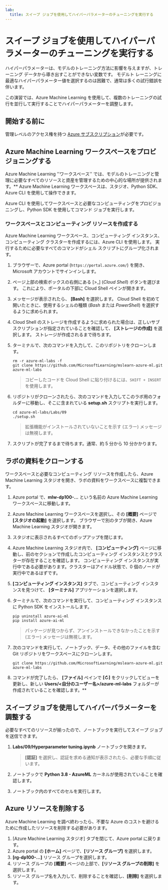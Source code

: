 ```yaml
---
lab:
  title: スイープ ジョブを使用してハイパーパラメーターのチューニングを実行する
---
```


# スイープ ジョブを使用してハイパーパラメーターのチューニングを実行する

ハイパーパラメーターは、モデルのトレーニング方法に影響を与えますが、トレーニング データから導き出すことができない変数です。 モデルト レーニングに最適なハイパーパラメーター値を選択するのは困難で、通常は多くの試行錯誤を伴います。

この演習では、Azure Machine Learning を使用して、複数のトレーニングの試行を並行して実行することでハイパーパラメーターを調整します。

## 開始する前に

管理レベルのアクセス権を持つ [Azure サブスクリプション](https://azure.microsoft.com/free?azure-portal=true)が必要です。

## Azure Machine Learning ワークスペースをプロビジョニングする

Azure Machine Learning ''ワークスペース'' では、モデルのトレーニングと管理に必要なすべてのリソースと資産を管理するための中心的な場所が提供されます。** Azure Machine Learning ワークスペースは、スタジオ、Python SDK、Azure CLI を使用して操作できます。

Azure CLI を使用してワークスペースと必要なコンピューティングをプロビジョニングし、Python SDK を使用してコマンド ジョブを実行します。

### ワークスペースとコンピューティング リソースを作成する

Azure Machine Learning ワークスペース、コンピューティング インスタンス、コンピューティング クラスターを作成するには、Azure CLI を使用します。 実行するために必要なすべてのコマンドがシェル スクリプトにグループ化されます。

1. ブラウザーで、Azure portal (`https://portal.azure.com/`) を開き、Microsoft アカウントでサインインします。
1. ページ上部の検索ボックスの右側にある \[>_] (*Cloud Shell*) ボタンを選びます。 これにより、ポータルの下部に Cloud Shell ペインが開きます。
1. メッセージが表示されたら、 **[Bash]** を選択します。 Cloud Shell を初めて開いたときに、使用するシェルの種類 (*Bash* または *PowerShell*) を選択するように求められます。
1. Cloud Shell のストレージを作成するように求められた場合は、正しいサブスクリプションが指定されていることを確認して、 **[ストレージの作成]** を選択します。 ストレージが作成されるまで待ちます。
1. ターミナルで、次のコマンドを入力して、このリポジトリをクローンします。

    ```azurecli
    rm -r azure-ml-labs -f
    git clone https://github.com/MicrosoftLearning/mslearn-azure-ml.git azure-ml-labs
    ```

    > コピーしたコードを Cloud Shell に貼り付けるには、`SHIFT + INSERT` を使用します。

1. リポジトリがクローンされたら、次のコマンドを入力してこのラボ用のフォルダーに移動し、そこに含まれている **setup.sh** スクリプトを実行します。

    ```azurecli
    cd azure-ml-labs/Labs/09
    ./setup.sh
    ```

    > 拡張機能がインストールされていないことを示す (エラー) メッセージは無視します。

1. スクリプトが完了するまで待ちます。通常、約 5 分から 10 分かかります。

## ラボの資料をクローンする

ワークスペースと必要なコンピューティング リソースを作成したら、Azure Machine Learning スタジオを開き、ラボの資料をワークスペースに複製できます。

1. Azure portal で、**mlw-dp100-...** という名前の Azure Machine Learning ワークスペースに移動します。
1. Azure Machine Learning ワークスペースを選択し、その **[概要]** ページで **[スタジオの起動]** を選択します。 ブラウザーで別のタブが開き、Azure Machine Learning スタジオが開きます。
1. スタジオに表示されるすべてのポップアップを閉じます。
1. Azure Machine Learning スタジオ内で、 **[コンピューティング]** ページに移動し、前のセクションで作成したコンピューティング インスタンスとクラスターが存在することを確認します。 コンピューティング インスタンスが実行中である必要があります。クラスターはアイドル状態で、0 個のノードが実行中であるはずです。
1. **[コンピューティング インスタンス]** タブで、コンピューティング インスタンスを見つけて、 **[ターミナル]** アプリケーションを選択します。
1. ターミナルで、次のコマンドを実行して、コンピューティング インスタンスに Python SDK をインストールします。

    ```
    pip uninstall azure-ai-ml
    pip install azure-ai-ml
    ```

    > パッケージが見つからず、アンインストールできなかったことを示す (エラー) メッセージは無視します。

1. 次のコマンドを実行して、ノートブック、データ、その他のファイルを含む Git リポジトリをワークスペースにクローンします。

    ```
    git clone https://github.com/MicrosoftLearning/mslearn-azure-ml.git azure-ml-labs
    ```

1. コマンドが完了したら、 **[ファイル]** ペインで **[&#8635;]** をクリックしてビューを更新し、新しい **Users/<自分のユーザー名>/azure-ml-labs** フォルダーが作成されていることを確認します。**

## スイープ ジョブを使用してハイパーパラメーターを調整する

必要なすべてのリソースが揃ったので、ノートブックを実行してスイープ ジョブを送信できます。

1. **Labs/09/Hyperparameter tuning.ipynb** ノートブックを開きます。

    > **[認証]** を選択し、認証を求める通知が表示されたら、必要な手順に従います。

1. ノートブックで **Python 3.8 - AzureML** カーネルが使用されていることを確認します。
1. ノートブック内のすべてのセルを実行します。

## Azure リソースを削除する

Azure Machine Learning を調べ終わったら、不要な Azure のコストを避けるために作成したリソースを削除する必要があります。

1. [Azure Machine Learning スタジオ] タブを閉じて、Azure portal に戻ります。
1. Azure portal の **[ホーム]** ページで、**[リソース グループ]** を選択します。
1. **[rg-dp100-...]** リソース グループを選択します。
1. リソース グループの **[概要]** ページの上部で、**[リソース グループの削除]** を選択します。
1. リソース グループ名を入力して、削除することを確認し、**[削除]** を選択します。
